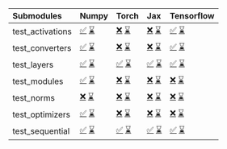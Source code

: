 | Submodules       | Numpy                                                                                                                                                                                                                                                             | Torch                                                                                                                                                                                                                                                             | Jax                                                                                                                                                                                                                                                               | Tensorflow                                                                                                                                                                                                                                                        |
|:-----------------|:------------------------------------------------------------------------------------------------------------------------------------------------------------------------------------------------------------------------------------------------------------------|:------------------------------------------------------------------------------------------------------------------------------------------------------------------------------------------------------------------------------------------------------------------|:------------------------------------------------------------------------------------------------------------------------------------------------------------------------------------------------------------------------------------------------------------------|:------------------------------------------------------------------------------------------------------------------------------------------------------------------------------------------------------------------------------------------------------------------|
| test_activations | <a href="https://github.com/unifyai/ivy/runs/8133921517?check_suite_focus=true" rel="noopener noreferrer" target="_blank">✅</a>   <a href="https://github.com/unifyai/ivy/runs/8134110693?check_suite_focus=true" rel="noopener noreferrer" target="_blank">⌛</a> | <a href="https://github.com/unifyai/ivy/runs/8133922466?check_suite_focus=true" rel="noopener noreferrer" target="_blank">❌</a>   <a href="https://github.com/unifyai/ivy/runs/8134111785?check_suite_focus=true" rel="noopener noreferrer" target="_blank">⌛</a> | <a href="https://github.com/unifyai/ivy/runs/8133923536?check_suite_focus=true" rel="noopener noreferrer" target="_blank">❌</a>   <a href="https://github.com/unifyai/ivy/runs/8134112728?check_suite_focus=true" rel="noopener noreferrer" target="_blank">⌛</a> | <a href="https://github.com/unifyai/ivy/runs/8133924587?check_suite_focus=true" rel="noopener noreferrer" target="_blank">✅</a>   <a href="https://github.com/unifyai/ivy/runs/8134113819?check_suite_focus=true" rel="noopener noreferrer" target="_blank">⌛</a> |
| test_converters  | <a href="https://github.com/unifyai/ivy/runs/8133921648?check_suite_focus=true" rel="noopener noreferrer" target="_blank">✅</a>   <a href="https://github.com/unifyai/ivy/runs/8134110819?check_suite_focus=true" rel="noopener noreferrer" target="_blank">⌛</a> | <a href="https://github.com/unifyai/ivy/runs/8133922642?check_suite_focus=true" rel="noopener noreferrer" target="_blank">❌</a>   <a href="https://github.com/unifyai/ivy/runs/8134111908?check_suite_focus=true" rel="noopener noreferrer" target="_blank">⌛</a> | <a href="https://github.com/unifyai/ivy/runs/8133923666?check_suite_focus=true" rel="noopener noreferrer" target="_blank">❌</a>   <a href="https://github.com/unifyai/ivy/runs/8134112864?check_suite_focus=true" rel="noopener noreferrer" target="_blank">⌛</a> | <a href="https://github.com/unifyai/ivy/runs/8133924710?check_suite_focus=true" rel="noopener noreferrer" target="_blank">✅</a>   <a href="https://github.com/unifyai/ivy/runs/8134114037?check_suite_focus=true" rel="noopener noreferrer" target="_blank">⌛</a> |
| test_layers      | <a href="https://github.com/unifyai/ivy/runs/8133921762?check_suite_focus=true" rel="noopener noreferrer" target="_blank">✅</a>   <a href="https://github.com/unifyai/ivy/runs/8134111044?check_suite_focus=true" rel="noopener noreferrer" target="_blank">⌛</a> | <a href="https://github.com/unifyai/ivy/runs/8133922808?check_suite_focus=true" rel="noopener noreferrer" target="_blank">✅</a>   <a href="https://github.com/unifyai/ivy/runs/8134112043?check_suite_focus=true" rel="noopener noreferrer" target="_blank">⌛</a> | <a href="https://github.com/unifyai/ivy/runs/8133923849?check_suite_focus=true" rel="noopener noreferrer" target="_blank">✅</a>   <a href="https://github.com/unifyai/ivy/runs/8134112990?check_suite_focus=true" rel="noopener noreferrer" target="_blank">⌛</a> | <a href="https://github.com/unifyai/ivy/runs/8133924824?check_suite_focus=true" rel="noopener noreferrer" target="_blank">✅</a>   <a href="https://github.com/unifyai/ivy/runs/8134114174?check_suite_focus=true" rel="noopener noreferrer" target="_blank">⌛</a> |
| test_modules     | <a href="https://github.com/unifyai/ivy/runs/8133921885?check_suite_focus=true" rel="noopener noreferrer" target="_blank">✅</a>   <a href="https://github.com/unifyai/ivy/runs/8134111174?check_suite_focus=true" rel="noopener noreferrer" target="_blank">⌛</a> | <a href="https://github.com/unifyai/ivy/runs/8133922928?check_suite_focus=true" rel="noopener noreferrer" target="_blank">❌</a>   <a href="https://github.com/unifyai/ivy/runs/8134112179?check_suite_focus=true" rel="noopener noreferrer" target="_blank">⌛</a> | <a href="https://github.com/unifyai/ivy/runs/8133923985?check_suite_focus=true" rel="noopener noreferrer" target="_blank">❌</a>   <a href="https://github.com/unifyai/ivy/runs/8134113132?check_suite_focus=true" rel="noopener noreferrer" target="_blank">⌛</a> | <a href="https://github.com/unifyai/ivy/runs/8133924935?check_suite_focus=true" rel="noopener noreferrer" target="_blank">❌</a>   <a href="https://github.com/unifyai/ivy/runs/8134114384?check_suite_focus=true" rel="noopener noreferrer" target="_blank">⌛</a> |
| test_norms       | <a href="https://github.com/unifyai/ivy/runs/8133922005?check_suite_focus=true" rel="noopener noreferrer" target="_blank">❌</a>   <a href="https://github.com/unifyai/ivy/runs/8134111331?check_suite_focus=true" rel="noopener noreferrer" target="_blank">⌛</a> | <a href="https://github.com/unifyai/ivy/runs/8133923046?check_suite_focus=true" rel="noopener noreferrer" target="_blank">❌</a>   <a href="https://github.com/unifyai/ivy/runs/8134112325?check_suite_focus=true" rel="noopener noreferrer" target="_blank">⌛</a> | <a href="https://github.com/unifyai/ivy/runs/8133924124?check_suite_focus=true" rel="noopener noreferrer" target="_blank">❌</a>   <a href="https://github.com/unifyai/ivy/runs/8134113271?check_suite_focus=true" rel="noopener noreferrer" target="_blank">⌛</a> | <a href="https://github.com/unifyai/ivy/runs/8133925040?check_suite_focus=true" rel="noopener noreferrer" target="_blank">❌</a>   <a href="https://github.com/unifyai/ivy/runs/8134114531?check_suite_focus=true" rel="noopener noreferrer" target="_blank">⌛</a> |
| test_optimizers  | <a href="https://github.com/unifyai/ivy/runs/8133922138?check_suite_focus=true" rel="noopener noreferrer" target="_blank">✅</a>   <a href="https://github.com/unifyai/ivy/runs/8134111491?check_suite_focus=true" rel="noopener noreferrer" target="_blank">⌛</a> | <a href="https://github.com/unifyai/ivy/runs/8133923135?check_suite_focus=true" rel="noopener noreferrer" target="_blank">❌</a>   <a href="https://github.com/unifyai/ivy/runs/8134112464?check_suite_focus=true" rel="noopener noreferrer" target="_blank">⌛</a> | <a href="https://github.com/unifyai/ivy/runs/8133924275?check_suite_focus=true" rel="noopener noreferrer" target="_blank">❌</a>   <a href="https://github.com/unifyai/ivy/runs/8134113463?check_suite_focus=true" rel="noopener noreferrer" target="_blank">⌛</a> | <a href="https://github.com/unifyai/ivy/runs/8133925154?check_suite_focus=true" rel="noopener noreferrer" target="_blank">❌</a>   <a href="https://github.com/unifyai/ivy/runs/8134114706?check_suite_focus=true" rel="noopener noreferrer" target="_blank">⌛</a> |
| test_sequential  | <a href="https://github.com/unifyai/ivy/runs/8133922303?check_suite_focus=true" rel="noopener noreferrer" target="_blank">✅</a>   <a href="https://github.com/unifyai/ivy/runs/8134111627?check_suite_focus=true" rel="noopener noreferrer" target="_blank">⌛</a> | <a href="https://github.com/unifyai/ivy/runs/8133923336?check_suite_focus=true" rel="noopener noreferrer" target="_blank">✅</a>   <a href="https://github.com/unifyai/ivy/runs/8134112606?check_suite_focus=true" rel="noopener noreferrer" target="_blank">⌛</a> | <a href="https://github.com/unifyai/ivy/runs/8133924460?check_suite_focus=true" rel="noopener noreferrer" target="_blank">✅</a>   <a href="https://github.com/unifyai/ivy/runs/8134113661?check_suite_focus=true" rel="noopener noreferrer" target="_blank">⌛</a> | <a href="https://github.com/unifyai/ivy/runs/8133925298?check_suite_focus=true" rel="noopener noreferrer" target="_blank">✅</a>   <a href="https://github.com/unifyai/ivy/runs/8134114819?check_suite_focus=true" rel="noopener noreferrer" target="_blank">⌛</a> |